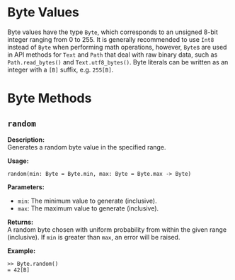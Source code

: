 # Byte Values

Byte values have the type `Byte`, which corresponds to an unsigned 8-bit
integer ranging from 0 to 255. It is generally recommended to use `Int8`
instead of `Byte` when performing math operations, however, `Byte`s are used in
API methods for `Text` and `Path` that deal with raw binary data, such as
`Path.read_bytes()` and `Text.utf8_bytes()`. Byte literals can be written as an
integer with a `[B]` suffix, e.g. `255[B]`.

# Byte Methods

## `random`

**Description:**  
Generates a random byte value in the specified range.

**Usage:**  
```tomo
random(min: Byte = Byte.min, max: Byte = Byte.max -> Byte)
```

**Parameters:**

- `min`: The minimum value to generate (inclusive).
- `max`: The maximum value to generate (inclusive).

**Returns:**  
A random byte chosen with uniform probability from within the given range
(inclusive). If `min` is greater than `max`, an error will be raised.

**Example:**  
```tomo
>> Byte.random()
= 42[B]
```
